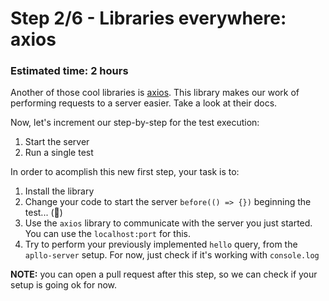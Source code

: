 # Step 2/6 - Libraries everywhere: axios
### Estimated time: 2 hours

Another of those cool libraries is [axios](https://www.npmjs.com/package/axios). This library makes our work of performing requests to a server easier. Take a look at their docs.

Now, let's increment our step-by-step for the test execution:

1. Start the server
1. Run a single test

In order to acomplish this new first step, your task is to:

1. Install the library
2. Change your code to start the server `before(() => {})` beginning the test... (🤣)
2. Use the `axios` library to communicate with the server you just started. You can use the `localhost:port` for this.
3. Try to perform your previously implemented `hello` query, from the `apllo-server` setup. For now, just check if it's working with `console.log`

**NOTE:** you can open a pull request after this step, so we can check if your setup is going ok for now.
